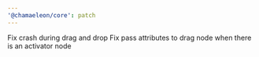 ```yaml
---
'@chamaeleon/core': patch
---
```


Fix crash during drag and drop
Fix pass attributes to drag node when there is an activator node
